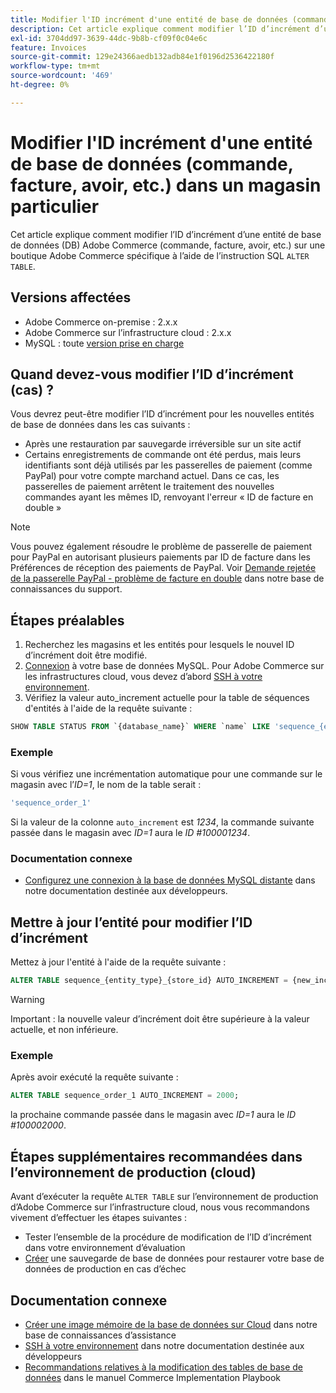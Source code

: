 ```yaml
---
title: Modifier l'ID incrément d'une entité de base de données (commande, facture, avoir, etc.) dans un magasin particulier
description: Cet article explique comment modifier l’ID d’incrément d’une entité de base de données (DB) Adobe Commerce (commande, facture, avoir, etc.) sur une boutique Adobe Commerce spécifique à l’aide de l’instruction SQL « ALTER TABLE ».
exl-id: 3704dd97-3639-44dc-9b8b-cf09f0c04e6c
feature: Invoices
source-git-commit: 129e24366aedb132adb84e1f0196d2536422180f
workflow-type: tm+mt
source-wordcount: '469'
ht-degree: 0%

---
```


# Modifier l&#39;ID incrément d&#39;une entité de base de données (commande, facture, avoir, etc.) dans un magasin particulier

Cet article explique comment modifier l’ID d’incrément d’une entité de base de données (DB) Adobe Commerce (commande, facture, avoir, etc.) sur une boutique Adobe Commerce spécifique à l’aide de l’instruction SQL `ALTER TABLE`.

## Versions affectées

* Adobe Commerce on-premise : 2.x.x
* Adobe Commerce sur l’infrastructure cloud : 2.x.x
* MySQL : toute [version prise en charge](https://experienceleague.adobe.com/fr/docs/commerce-operations/installation-guide/system-requirements)

## Quand devez-vous modifier l’ID d’incrément (cas) ?

Vous devrez peut-être modifier l’ID d’incrément pour les nouvelles entités de base de données dans les cas suivants :

* Après une restauration par sauvegarde irréversible sur un site actif
* Certains enregistrements de commande ont été perdus, mais leurs identifiants sont déjà utilisés par les passerelles de paiement (comme PayPal) pour votre compte marchand actuel. Dans ce cas, les passerelles de paiement arrêtent le traitement des nouvelles commandes ayant les mêmes ID, renvoyant l&#39;erreur « ID de facture en double »

>[!NOTE]
>
>Vous pouvez également résoudre le problème de passerelle de paiement pour PayPal en autorisant plusieurs paiements par ID de facture dans les Préférences de réception des paiements de PayPal. Voir [Demande rejetée de la passerelle PayPal - problème de facture en double](https://experienceleague.adobe.com/fr/docs/experience-cloud-kcs/kbarticles/ka-26838) dans notre base de connaissances du support.

## Étapes préalables

1. Recherchez les magasins et les entités pour lesquels le nouvel ID d’incrément doit être modifié.
1. [Connexion](https://experienceleague.adobe.com/fr/docs/commerce-operations/installation-guide/prerequisites/database-server/mysql-remote) à votre base de données MySQL. Pour Adobe Commerce sur les infrastructures cloud, vous devez d’abord [SSH à votre environnement](https://experienceleague.adobe.com/docs/commerce-cloud-service/user-guide/develop/secure-connections.html?lang=fr).
1. Vérifiez la valeur auto\_increment actuelle pour la table de séquences d&#39;entités à l&#39;aide de la requête suivante :

```sql
SHOW TABLE STATUS FROM `{database_name}` WHERE `name` LIKE 'sequence_{entity_type}_{store_id}';
```

### Exemple

Si vous vérifiez une incrémentation automatique pour une commande sur le magasin avec l’*ID=1*, le nom de la table serait :

```sql
'sequence_order_1'
```

Si la valeur de la colonne `auto_increment` est *1234*, la commande suivante passée dans le magasin avec *ID=1* aura le *ID \#100001234*.

### Documentation connexe

* [Configurez une connexion à la base de données MySQL distante](https://experienceleague.adobe.com/fr/docs/commerce-operations/installation-guide/prerequisites/database-server/mysql-remote) dans notre documentation destinée aux développeurs.

## Mettre à jour l’entité pour modifier l’ID d’incrément

Mettez à jour l&#39;entité à l&#39;aide de la requête suivante :

```sql
ALTER TABLE sequence_{entity_type}_{store_id} AUTO_INCREMENT = {new_increment_value};
```

>[!WARNING]
>
>Important : la nouvelle valeur d’incrément doit être supérieure à la valeur actuelle, et non inférieure.

### Exemple

Après avoir exécuté la requête suivante :

```sql
ALTER TABLE sequence_order_1 AUTO_INCREMENT = 2000;
```

la prochaine commande passée dans le magasin avec *ID=1* aura le *ID \#100002000*.

## Étapes supplémentaires recommandées dans l’environnement de production (cloud)

Avant d’exécuter la requête `ALTER TABLE` sur l’environnement de production d’Adobe Commerce sur l’infrastructure cloud, nous vous recommandons vivement d’effectuer les étapes suivantes :

* Tester l’ensemble de la procédure de modification de l’ID d’incrément dans votre environnement d’évaluation
* [Créer](/help/how-to/general/create-database-dump-on-cloud.md) une sauvegarde de base de données pour restaurer votre base de données de production en cas d’échec

## Documentation connexe

* [Créer une image mémoire de la base de données sur Cloud](/help/how-to/general/create-database-dump-on-cloud.md) dans notre base de connaissances d’assistance
* [SSH à votre environnement](https://experienceleague.adobe.com/docs/commerce-cloud-service/user-guide/develop/secure-connections.html?lang=fr) dans notre documentation destinée aux développeurs
* [Recommandations relatives à la modification des tables de base de données](https://experienceleague.adobe.com/fr/docs/commerce-operations/implementation-playbook/best-practices/development/modifying-core-and-third-party-tables#why-adobe-recommends-avoiding-modifications) dans le manuel Commerce Implementation Playbook
